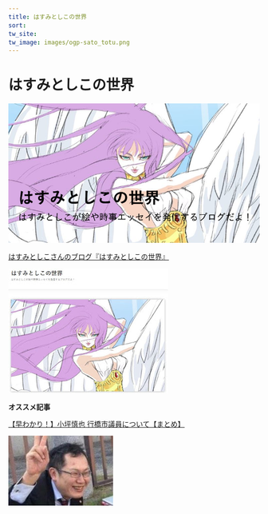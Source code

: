```yaml
---
title: はすみとしこの世界   
sort: 
tw_site: 
tw_image: images/ogp-sato_totu.png  
---
```

# はすみとしこの世界  
![sato_totu](images/ogp-hasumi.png)

[はすみとしこさんのブログ『はすみとしこの世界』](https://hasumi29430098.blog.fc2.com/)  

[![はすみとしこの世界](images/hasumi_toshiko.jpg)](https://hasumi29430098.blog.fc2.com/)

**オススメ記事**

[【早わかり！】小坪慎也 行橋市議員について【まとめ】](https://hasumi29430098.blog.fc2.com/?no=81)  

[![【早わかり！】小坪慎也 行橋市議員について【まとめ】](images/kotsubo_mini.jpg)](https://hasumi29430098.blog.fc2.com/?no=81)
